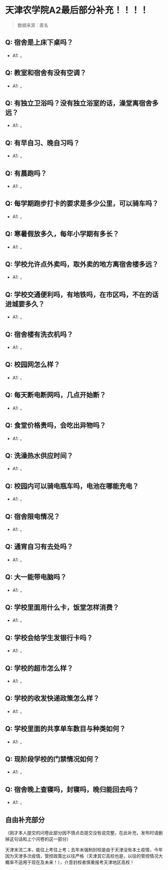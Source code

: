 # 天津农学院A2最后部分补充！！！！

> 数据来源：匿名

## Q: 宿舍是上床下桌吗？

- A1: ，

## Q: 教室和宿舍有没有空调？

- A1: ，

## Q: 有独立卫浴吗？没有独立浴室的话，澡堂离宿舍多远？

- A1: ，

## Q: 有早自习、晚自习吗？

- A1: ，

## Q: 有晨跑吗？

- A1: ，

## Q: 每学期跑步打卡的要求是多少公里，可以骑车吗？

- A1: ，

## Q: 寒暑假放多久，每年小学期有多长？

- A1: ，

## Q: 学校允许点外卖吗，取外卖的地方离宿舍楼多远？

- A1: ，

## Q: 学校交通便利吗，有地铁吗，在市区吗，不在的话进城要多久？

- A1: ，

## Q: 宿舍楼有洗衣机吗？

- A1: ，

## Q: 校园网怎么样？

- A1: ，

## Q: 每天断电断网吗，几点开始断？

- A1: ，

## Q: 食堂价格贵吗，会吃出异物吗？

- A1: ，

## Q: 洗澡热水供应时间？

- A1: ，

## Q: 校园内可以骑电瓶车吗，电池在哪能充电？

- A1: ，

## Q: 宿舍限电情况？

- A1: ，

## Q: 通宵自习有去处吗？

- A1: ，

## Q: 大一能带电脑吗？

- A1: ，

## Q: 学校里面用什么卡，饭堂怎样消费？

- A1: ，

## Q: 学校会给学生发银行卡吗？

- A1: ，

## Q: 学校的超市怎么样？

- A1: ，

## Q: 学校的收发快递政策怎么样？

- A1: ，

## Q: 学校里面的共享单车数目与种类如何？

- A1: ，

## Q: 现阶段学校的门禁情况如何？

- A1: ，

## Q: 宿舍晚上查寝吗，封寝吗，晚归能回去吗？

- A1: ，

## 自由补充部分

（刚才本人提交的问卷此部分因不慎点击提交没有说完整，在此补充，发布时请删掉这句话和上个问卷的这一部分）

天津末流二本，能往上考往上考；去年未强制封校是由于天津没有本土疫情，今年因为天津多次疫情，管控政策比以往严格（天津其它高校也是，以往的管控情况大概率不适用于现在及未来！），介意封校者慎重报考天津地区高校！